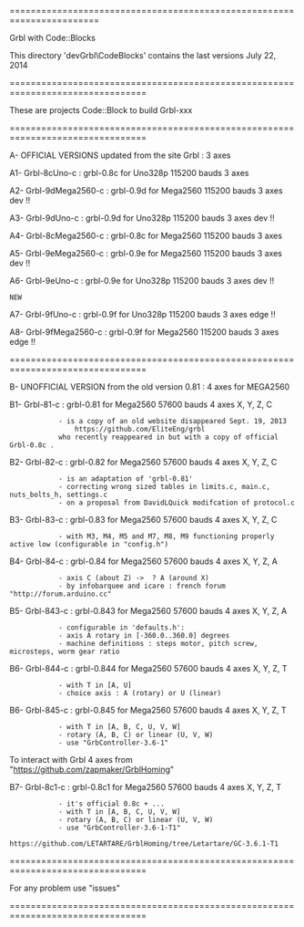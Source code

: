 =======================================================================

Grbl with Code::Blocks

This directory 'devGrbl\CodeBlocks' contains the last versions  July 22, 2014

================================================================================

These are projects Code::Block to build Grbl-xxx

================================================================================

A- OFFICIAL VERSIONS updated from the site Grbl : 3 axes

A1- Grbl-8cUno-c       : grbl-0.8c for Uno328p 115200 bauds  3 axes

A2- Grbl-9dMega2560-c  : grbl-0.9d for Mega2560 115200 bauds  3 axes  dev !!

A3- Grbl-9dUno-c       : grbl-0.9d for Uno328p 115200 bauds  3 axes   dev !!

A4- Grbl-8cMega2560-c  : grbl-0.8c for Mega2560 115200 bauds  3 axes

A5- Grbl-9eMega2560-c  : grbl-0.9e for Mega2560 115200 bauds  3 axes  dev !!

A6- Grbl-9eUno-c       : grbl-0.9e for Uno328p 115200 bauds  3 axes   dev !!

	NEW 

A7- Grbl-9fUno-c       : grbl-0.9f for Uno328p 115200 bauds  3 axes   edge !!

A8- Grbl-9fMega2560-c  : grbl-0.9f for Mega2560 115200 bauds  3 axes  edge !!

================================================================================

B- UNOFFICIAL VERSION from the old version 0.81 : 4 axes for MEGA2560

B1- Grbl-81-c   : grbl-0.81 for Mega2560 57600 bauds  4 axes  X, Y, Z, C
                
                - is a copy of an old website disappeared Sept. 19, 2013
                    https://github.com/EliteEng/grbl
                who recently reappeared in but with a copy of official Grbl-0.8c .

B2- Grbl-82-c   : grbl-0.82 for Mega2560 57600 bauds  4 axes  X, Y, Z, C
                
                - is an adaptation of 'grbl-0.81'
                - correcting wrong sized tables in limits.c, main.c, nuts_bolts_h, settings.c
                - on a proposal from DavidLQuick modifcation of protocol.c

B3- Grbl-83-c   : grbl-0.83 for Mega2560 57600 bauds  4 axes  X, Y, Z, C
                
                - with M3, M4, M5 and M7, M8, M9 functioning properly active low (configurable in "config.h")
                     
B4- Grbl-84-c   : grbl-0.84 for Mega2560 57600 bauds  4 axes  X, Y, Z, A
                
                - axis C (about Z) ->  ? A (around X)
                - by infobarquee and icare : french forum "http://forum.arduino.cc"

B5- Grbl-843-c  : grbl-0.843 for Mega2560 57600 bauds  4 axes  X, Y, Z, A
                
                - configurable in 'defaults.h':
                - axis A rotary in [-360.0..360.0] degrees
                - machine definitions : steps motor, pitch screw, microsteps, worm gear ratio

B6- Grbl-844-c  : grbl-0.844 for Mega2560 57600 bauds  4 axes  X, Y, Z, T
                
                - with T in [A, U]
                - choice axis : A (rotary) or U (linear)

B6- Grbl-845-c  : grbl-0.845 for Mega2560 57600 bauds  4 axes  X, Y, Z, T

                - with T in [A, B, C, U, V, W]
                - rotary (A, B, C) or linear (U, V, W)
                - use "GrbController-3.6-1"

To interact with Grbl 4 axes from  "https://github.com/zapmaker/GrblHoming"


B7- Grbl-8c1-c  : grbl-0.8c1 for Mega2560 57600 bauds  4 axes  X, Y, Z, T

                - it's official 0.8c + ...
                - with T in [A, B, C, U, V, W]
                - rotary (A, B, C) or linear (U, V, W)
                - use "GrbController-3.6-1-T1"
                 https://github.com/LETARTARE/GrblHoming/tree/Letartare/GC-3.6.1-T1

================================================================================

For any problem use "issues"

================================================================================






